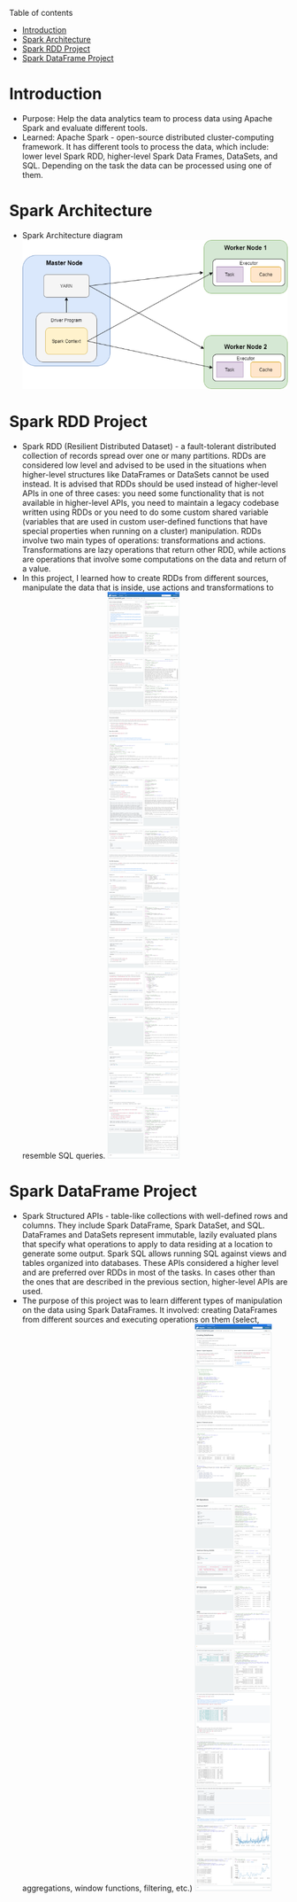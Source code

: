 Table of contents
* [Introduction](#Introduction)
* [Spark Architecture](#Spark-Architecture)
* [Spark RDD Project](#Spark-RDD-Project)
* [Spark DataFrame Project](#Spark-DataFrame-Project)

# Introduction
- Purpose: Help the data analytics team to process data using Apache Spark and evaluate different tools. 
- Learned: Apache Spark - open-source distributed cluster-computing framework. It has different tools to process the data, which include: lower level Spark RDD, higher-level Spark Data Frames, DataSets, and SQL. Depending on the task the data can be processed using one of them. 

# Spark Architecture
- Spark Architecture diagram
![image](/spark/Diagram.png)

# Spark RDD Project
- Spark RDD (Resilient Distributed Dataset) - a fault-tolerant distributed collection of records spread over one or many partitions. RDDs are considered low level and advised to be used in the situations when higher-level structures like DataFrames or DataSets cannot be used instead. It is advised that RDDs should be used instead of higher-level APIs in one of three cases: you need some functionality that is not available in higher-level APIs, you need to maintain a legacy codebase written using RDDs or you need to do some custom shared variable (variables that are used in custom user-defined functions that have special properties when running on a cluster) manipulation. RDDs involve two main types of operations: transformations and actions. Transformations are lazy operations that return other RDD, while actions are operations that involve some computations on the data and return of a value. 
- In this project, I learned how to create RDDs from different sources, manipulate the data that is inside, use actions and transformations to resemble SQL queries. 
![image](/spark/Notebook2.png)

# Spark DataFrame Project
- Spark Structured APIs - table-like collections with well-defined rows and columns. They include Spark DataFrame, Spark DataSet, and SQL. DataFrames and DataSets represent immutable, lazily evaluated plans that specify what operations to apply to data residing at a location to generate some output. Spark SQL allows running SQL against views and tables organized into databases. These APIs considered a higher level and are preferred over RDDs in most of the tasks. In cases other than the ones that are described in the previous section, higher-level APIs are used. 
- The purpose of this project was to learn different types of manipulation on the data using Spark DataFrames. It involved: creating DataFrames from different sources and executing operations on them (select, aggregations, window functions, filtering, etc.)
![image](/spark/Notebook.png)
